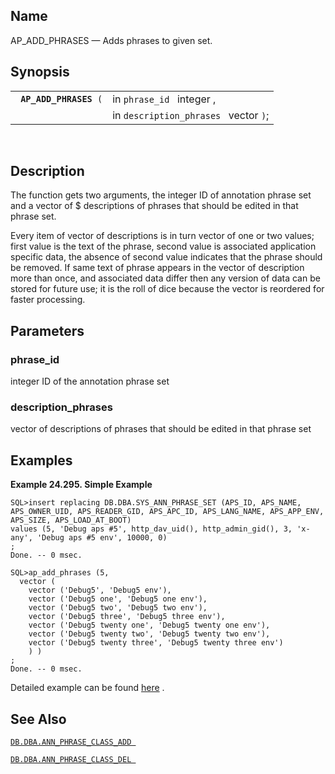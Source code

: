 <div id="fn_ap_add_phrases" class="refentry">

<div class="titlepage">

</div>

<div class="refnamediv">

## Name

AP_ADD_PHRASES — Adds phrases to given set.

</div>

<div class="refsynopsisdiv">

## Synopsis

<div id="fsyn_ap_add_phrases" class="funcsynopsis">

|                             |                                       |
|-----------------------------|---------------------------------------|
| ` `**`AP_ADD_PHRASES`**` (` | in `phrase_id ` integer ,             |
|                             | in `description_phrases ` vector `)`; |

<div class="funcprototype-spacer">

 

</div>

</div>

</div>

<div id="desc_ap_add_phrases" class="refsect1">

## Description

The function gets two arguments, the integer ID of annotation phrase set
and a vector of \$ descriptions of phrases that should be edited in that
phrase set.

Every item of vector of descriptions is in turn vector of one or two
values; first value is the text of the phrase, second value is
associated application specific data, the absence of second value
indicates that the phrase should be removed. If same text of phrase
appears in the vector of description more than once, and associated data
differ then any version of data can be stored for future use; it is the
roll of dice because the vector is reordered for faster processing.

</div>

<div id="params_ap_add_phrases" class="refsect1">

## Parameters

<div id="id103187" class="refsect2">

### phrase_id

integer ID of the annotation phrase set

</div>

<div id="id103190" class="refsect2">

### description_phrases

vector of descriptions of phrases that should be edited in that phrase
set

</div>

</div>

<div id="examples_ap_add_phrases" class="refsect1">

## Examples

<div id="ex_ap_add_phrases" class="example">

**Example 24.295. Simple Example**

<div class="example-contents">

``` programlisting
SQL>insert replacing DB.DBA.SYS_ANN_PHRASE_SET (APS_ID, APS_NAME, APS_OWNER_UID, APS_READER_GID, APS_APC_ID, APS_LANG_NAME, APS_APP_ENV, APS_SIZE, APS_LOAD_AT_BOOT)
values (5, 'Debug aps #5', http_dav_uid(), http_admin_gid(), 3, 'x-any', 'Debug aps #5 env', 10000, 0)
;
Done. -- 0 msec.

SQL>ap_add_phrases (5,
  vector (
    vector ('Debug5', 'Debug5 env'),
    vector ('Debug5 one', 'Debug5 one env'),
    vector ('Debug5 two', 'Debug5 two env'),
    vector ('Debug5 three', 'Debug5 three env'),
    vector ('Debug5 twenty one', 'Debug5 twenty one env'),
    vector ('Debug5 twenty two', 'Debug5 twenty two env'),
    vector ('Debug5 twenty three', 'Debug5 twenty three env')
    ) )
;
Done. -- 0 msec.
```

</div>

</div>

  

Detailed example can be found
<a href="sqlreffastphraseexample.html" class="link"
title="9.33.4. Example">here</a> .

</div>

<div id="seealso_ap_add_phrases" class="refsect1">

## See Also

<a href="fn_ann_phrase_class_add.html" class="link"
title="DB.DBA.ANN_PHRASE_CLASS_ADD"><code
class="function">DB.DBA.ANN_PHRASE_CLASS_ADD </code></a>

<a href="fn_ann_phrase_class_del.html" class="link"
title="DB.DBA.ANN_PHRASE_CLASS_DEL"><code
class="function">DB.DBA.ANN_PHRASE_CLASS_DEL </code></a>

</div>

</div>
